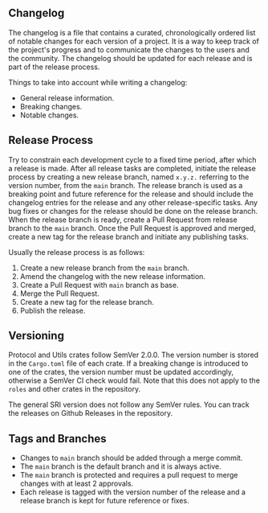 ## Changelog

The changelog is a file that contains a curated, chronologically ordered list of
notable changes for each version of a project. It is a way to keep track of the
project's progress and to communicate the changes to the users and the
community. The changelog should be updated for each release and is part of the
release process.

Things to take into account while writing a changelog:

 - General release information.
 - Breaking changes.
 - Notable changes.


## Release Process

Try to constrain each development cycle to a fixed time period, after which a
release is made. After all release tasks are completed, initiate the release
process by creating a new release branch, named `x.y.z.` referring to the
version number, from the `main` branch.  The release branch is used as a
breaking point and future reference for the release and should include the
changelog entries for the release and any other release-specific tasks. Any bug
fixes or changes for the release should be done on the release branch. When the
release branch is ready, create a Pull Request from release branch to the `main`
branch.  Once the Pull Request is approved and merged, create a new tag for the
release branch and initiate any publishing tasks.

Usually the release process is as follows:

1. Create a new release branch from the `main` branch.
2. Amend the changelog with the new release information.
3. Create a Pull Request with `main` branch as base.
4. Merge the Pull Request.
5. Create a new tag for the release branch.
6. Publish the release.


## Versioning

Protocol and Utils crates follow SemVer 2.0.0. The version number is stored in
the `Cargo.toml` file of each crate. If a breaking change is introduced to one
of the crates, the version number must be updated accordingly, otherwise a
SemVer CI check would fail. Note that this does not apply to the `roles` and
other crates in the repository.

The general SRI version does not follow any SemVer rules. You can track the
releases on Github Releases in the repository.


## Tags and Branches

- Changes to `main` branch should be added through a merge commit.
- The `main` branch is the default branch and it is always active.
- The `main` branch is protected and requires a pull request to merge changes
  with at least 2 approvals.
- Each release is tagged with the version number of the release and a release
  branch is kept for future reference or fixes.
